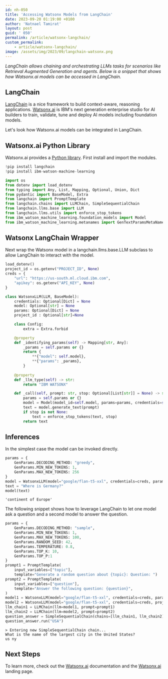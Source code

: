 ```yaml
---
id: nh-050
title: 'Accessing Watsonx Models from LangChain'
date: 2023-09-20 01:19:00 +0100
author: 'Natnael Tamirat'
layout: post
guid: ' 050'
permalink: /article/watsonx-langchain/
custom_permalink:
    - article/watsonx-langchain/
image: /assets/img/2023/09/langchain-watsonx.png
---
```


*LangChain allows chaining and orchestrating LLMs tasks for scenarios like Retrieval Augmented Generation and agents. Below is a snippet that shows how Watsonx.ai models can be accessed in LangChain.*

## LangChain

[LangChain](https://www.langchain.com/) is a nice framework to build context-aware, reasoning applications. [Watsonx.ai](https://www.ibm.com/products/watsonx-ai) is IBM's next generation enterprise studio for AI builders to train, validate, tune and deploy AI models including foundation models.

Let's look how Watsonx.ai models can be integrated in LangChain.

## Watsonx.ai Python Library

Watsonx.ai provides a [Python library](https://eu-de.dataplatform.cloud.ibm.com/docs/content/wsj/analyze-data/fm-python-lib.html?context=wx&audience=wdp). First install and import the modules.

```python
!pip install langchain
!pip install ibm-watson-machine-learning

import os
from dotenv import load_dotenv
from typing import Any, List, Mapping, Optional, Union, Dict
from pydantic import BaseModel, Extra
from langchain import PromptTemplate
from langchain.chains import LLMChain, SimpleSequentialChain
from langchain.llms.base import LLM
from langchain.llms.utils import enforce_stop_tokens
from ibm_watson_machine_learning.foundation_models import Model
from ibm_watson_machine_learning.metanames import GenTextParamsMetaNames as GenParams
```

## Watsonx LangChain Wrapper

Next wrap the Watsonx model in a langchain.llms.base.LLM subclass to allow LangChain to interact with the model.

```python
load_dotenv()
project_id = os.getenv("PROJECT_ID", None)
creds = {
    "url": "https://us-south.ml.cloud.ibm.com",
    "apikey": os.getenv("API_KEY", None)
}

class WatsonxLLM(LLM, BaseModel):
    credentials: Optional[Dict] = None
    model: Optional[str] = None
    params: Optional[Dict] = None
    project_id : Optional[str]=None

    class Config:
        extra = Extra.forbid

    @property
    def _identifying_params(self) -> Mapping[str, Any]:
        _params = self.params or {}
        return {
            **{"model": self.model},
            **{"params": _params},
        }
    
    @property
    def _llm_type(self) -> str:
        return "IBM WATSONX"

    def _call(self, prompt: str, stop: Optional[List[str]] = None) -> str:
        params = self.params or {}
        model = Model(model_id=self.model, params=params, credentials=self.credentials, project_id=self.project_id)
        text = model.generate_text(prompt)
        if stop is not None:
            text = enforce_stop_tokens(text, stop)
        return text
```

## Inferences

In the simplest case the model can be invoked directly.

```python
params = {
    GenParams.DECODING_METHOD: "greedy",
    GenParams.MIN_NEW_TOKENS: 1,
    GenParams.MAX_NEW_TOKENS: 256
}
model = WatsonxLLM(model="google/flan-t5-xxl", credentials=creds, params=params, project_id=project_id)
text = "Where is Germany?"
model(text)
```

```text
'continent of Europe'
```

The following snippet shows how to leverage LangChain to let one model ask a question and a second model to answer the question.

```python
params = {
    GenParams.DECODING_METHOD: "sample",
    GenParams.MIN_NEW_TOKENS: 1,
    GenParams.MAX_NEW_TOKENS: 100,
    GenParams.RANDOM_SEED: 42,
    GenParams.TEMPERATURE: 0.8,
    GenParams.TOP_K: 10,
    GenParams.TOP_P:1
}
prompt1 = PromptTemplate(
    input_variables=["topic"], 
    template="Generate a random question about {topic}: Question: ")
prompt2 = PromptTemplate(
    input_variables=["question"],
    template="Answer the following question: {question}",
)
model1 = WatsonxLLM(model="google/flan-t5-xxl", credentials=creds, params=params, project_id=project_id)
model2 = WatsonxLLM(model="google/flan-t5-xxl", credentials=creds, project_id=project_id)
llm_chain1 = LLMChain(llm=model1, prompt=prompt1)
llm_chain2 = LLMChain(llm=model2, prompt=prompt2)
question_answer = SimpleSequentialChain(chains=[llm_chain1, llm_chain2], verbose=True)
question_answer.run("USA")
```

```text
> Entering new SimpleSequentialChain chain...
What is the name of the largest city in the United States?
us ny
```

## Next Steps

To learn more, check out the [Watsonx.ai](https://eu-de.dataplatform.cloud.ibm.com/docs/content/wsj/analyze-data/fm-overview.html?context=wx&audience=wdp) documentation and the [Watsonx.ai](https://www.ibm.com/products/watsonx-ai) landing page.